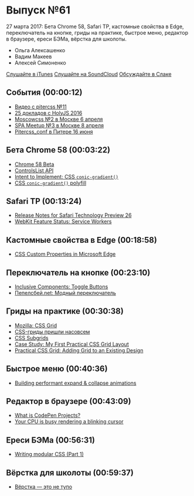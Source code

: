 # Выпуск №61

27 марта 2017: Бета Chrome 58, Safari TP, кастомные свойства в Edge, переключатель на кнопке, гриды на практике, быстрое меню, редактор в браузере, ереси БЭМа, вёрстка для школоты.

- Ольга Алексашенко
- Вадим Макеев
- Алексей Симоненко

[Слушайте в iTunes](https://itunes.apple.com/ru/podcast/veb-standarty/id1080500016)
[Слушайте на SoundCloud](https://soundcloud.com/web-standards/episode-61)
[Обсуждайте в Слаке](http://slack.web-standards.ru/)

## События (00:00:12)

- [Видео с pitercss №11](https://youtu.be/xdhPX2llDeg?list=PLTdS5E3zupkG12igmZ1mk7nrCUbbJbC_E)
- [25 докладов с HolyJS 2016](https://youtu.be/khskUi4NZ0k?list=PL8sJahqnzh8IDythQu3ZJPqnvuSXQF8MV)
- [Moscowcss №2 в Москве 6 апреля](https://moscowcss.timepad.ru/event/457567/)
- [SPA Meetup №3 в Москве 8 апреля](https://moscow-spa.timepad.ru/event/463443/)
- [Pitercss_conf в Питере 16 июня](https://pitercss.com/)

## Бета Chrome 58 (00:03:22)

- [Chrome 58 Beta](https://blog.chromium.org/2017/03/chrome-58-beta-indexeddb-20_21.html)
- [ControlsList API](https://github.com/WICG/controls-list/blob/gh-pages/explainer.md)
- [Intent to Implement: CSS `conic-gradient()`](https://groups.google.com/a/chromium.org/d/msg/blink-dev/-z66SwKdklc/5t-NBchECQAJ)
- [CSS `conic-gradient()` polyfill](https://leaverou.github.io/conic-gradient/)

## Safari TP (00:13:24)

- [Release Notes for Safari Technology Preview 26](https://webkit.org/blog/7474/release-notes-for-safari-technology-preview-26/)
- [WebKit Feature Status: Service Workers](https://webkit.org/status/#specification-service-workers)

## Кастомные свойства в Edge (00:18:58)

- [CSS Custom Properties in Microsoft Edge](https://blogs.windows.com/msedgedev/2017/03/24/css-custom-properties/#r46FlQpAZfRK1Ykz.97)

## Переключатель на кнопке (00:23:10)

- [Inclusive Components: Toggle Buttons](http://inclusive-components.club/toggle-button/)
- [Пепелсбей.net: Модный переключатель](https://pepelsbey.net/2012/08/stylish-switch/)

## Гриды на практике (00:30:38)

- [Mozilla: CSS Grid](https://www.mozilla.org/en-US/developer/css-grid/)
- [CSS-гриды пришли насовсем](http://css-live.ru/articles/css-gridy-prishli-nasovsem.html)
- [CSS Subgrids](http://codepen.io/lautsevich/pen/NpYobE)
- [Case Study: My First Practical CSS Grid Layout](https://cloudfour.com/thinks/first-css-grid-layout/)
- [Practical CSS Grid: Adding Grid to an Existing Design](https://alistapart.com/article/practical-grid)

## Быстрое меню (00:40:36)

- [Building performant expand & collapse animations](https://developers.google.com/web/updates/2017/03/performant-expand-and-collapse)

## Редактор в браузере (00:43:09)

- [What is CodePen Projects?](https://blog.codepen.io/2017/03/20/codepen-projects-is-here/)
- [Your CPU is busy rendering a blinking cursor](https://twitter.com/jo_liss/status/843875280888434690)

## Ереси БЭМа (00:56:31)

- [Writing modular CSS (Part 1)](https://zellwk.com/blog/css-architecture-1/)

## Вёрстка для школоты (00:59:37)

- [Вёрстка — это не тупо](http://webmasters.teamdev.com/)
